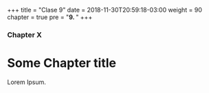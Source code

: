 +++
title = "Clase 9"
date = 2018-11-30T20:59:18-03:00
weight = 90
chapter = true
pre = "<b>9. </b>"
+++

### Chapter X

# Some Chapter title

Lorem Ipsum.
